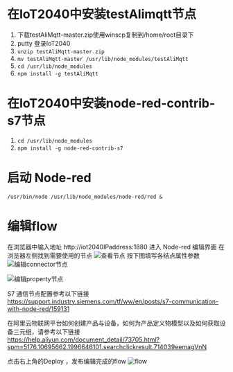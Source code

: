 # 在IoT2040中安装testAlimqtt节点
1. 下载testAliMqtt-master.zip使用winscp复制到/home/root目录下
2. putty 登录IoT2040
3. `unzip testAliMqtt-master.zip`
4. `mv testAliMqtt-master /usr/lib/node_modules/testAliMqtt` 
5. `cd /usr/lib/node_modules`
6. `npm install -g testAliMqtt`
 
# 在IoT2040中安装node-red-contrib-s7节点
1. `cd /usr/lib/node_modules`
2. `npm install -g node-red-contrib-s7`

# 启动 Node-red  
 `/usr/bin/node /usr/lib/node_modules/node-red/red & `
 
# 编辑flow
在浏览器中输入地址 http://iot2040IPaddress:1880 进入 Node-red 编辑界面
在浏览器左侧找到需要使用的节点
![查看节点](https://github.com/guokaicheng/testAliMqtt/blob/master/doc/nodes.jpg)
按下图填写各结点属性参数
![编辑connector节点](https://github.com/guokaicheng/testAliMqtt/blob/master/doc/connector.jpg)

![编辑property节点](https://github.com/guokaicheng/testAliMqtt/blob/master/doc/property.jpg)

S7 通信节点配置参考以下链接
https://support.industry.siemens.com/tf/ww/en/posts/s7-communication-with-node-red/159131

在阿里云物联网平台如何创建产品与设备，如何为产品定义物模型以及如何获取设备三元组，请参考以下链接
https://help.aliyun.com/document_detail/73705.html?spm=5176.10695662.1996646101.searchclickresult.714039eemagVnN

点击右上角的Deploy ，发布编辑完成的flow
![flow](https://github.com/guokaicheng/testAliMqtt/blob/master/doc/flow.jpg)

